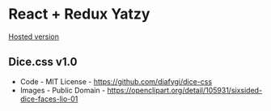 # React + Redux Yatzy

[Hosted version](https://yatzy.olivernorden.se)

## Dice.css v1.0
 * Code - MIT License - https://github.com/diafygi/dice-css
 * Images - Public Domain - https://openclipart.org/detail/105931/sixsided-dice-faces-lio-01
